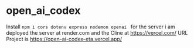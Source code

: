 # open_ai_codex

Install `npm i cors dotenv express nodemon openai ` for the server
i am deployed the server at render.com
and the Cline at https://vercel.com/
URL Project is https://open-ai-codex-eta.vercel.app/
